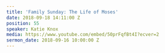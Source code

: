 ```yaml
---
title: 'Family Sunday: The Life of Moses'
date: 2018-09-18 14:11:00 Z
position: 55
speaker: Katie Knox
media: https://www.youtube.com/embed/50prFqfBt4I?ecver=2
sermon_date: 2018-09-16 10:00:00 Z
---
```


